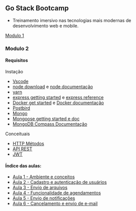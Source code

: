 ## Go Stack Bootcamp
- Treinamento imersivo nas tecnologias mais modernas de desenvolvimento web e mobile.

[Modulo 1](https://github.com/MaichiLydia/GoStack-Modulo1)

### Modulo 2

#### Requisitos

Instação
- [Vscode](https://code.visualstudio.com/Download)
- [node download](https://nodejs.org/en/download/) e [node documentação](https://nodejs.org/en/docs/)
- [yarn](https://yarnpkg.com/)
- [express getting started](https://expressjs.com/en/starter/installing.html) e [express reference](https://expressjs.com/en/4x/api.html)
- [Docker get started](https://www.docker.com/get-started) e [Docker documentação](https://docs.docker.com/)
- [Postbird](https://www.electronjs.org/apps/postbird)
- [Mongo](https://www.mongodb.com/)
- [Mongoose getting started e doc](https://mongoosejs.com/docs/index.html)
- [MongoDB Compass Documentação](https://docs.mongodb.com/compass/current/)

Conceituais
- [HTTP Métodos](https://www.w3schools.com/tags/ref_httpmethods.asp)
- [API REST](https://becode.com.br/o-que-e-api-rest-e-restful/)
- [JWT](https://jwt.io/introduction/)

#### Índice das aulas:
- [Aula 1 - Ambiente e conceitos](README_AULAS/Aula1.md)
- [Aula 2 - Cadastro e autenticação de usuários](README_AULAS/Aula2.md)
- [Aula 3 - Envio de arquivos](README_AULAS/Aula3.md)
- [Aula 4 - Funcionalidade de agendamentos](README_AULAS/Aula4.md)
- [Aula 5 - Envio de notificações](README_AULAS/Aula5.md)
- [Aula 6 - Cancelamento e envio de e-mail](README_AULAS/Aula6.md)

